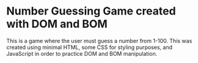 # Number Guessing Game created with DOM and BOM

This is a game where the user must guess a number from 1-100. 
This was created using minimal HTML, some CSS for styling purposes, 
and JavaScript in order to practice DOM and BOM manipulation.
